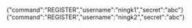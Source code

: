 {"command":"REGISTER","username":"ningk1","secret":"abc"}
{"command":"REGISTER","username":"ningk2","secret":"abc"}
